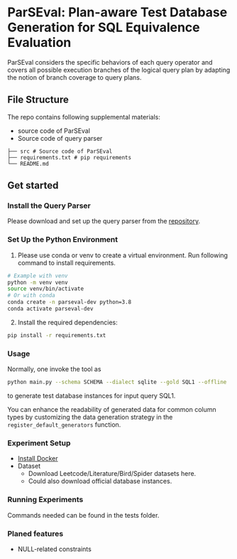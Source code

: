 # ParSEval: Plan-aware Test Database Generation for SQL Equivalence Evaluation

ParSEval considers the specific behaviors of each query operator and covers all possible execution branches of the logical query plan by adapting the notion of branch coverage to query plans.

## File Structure

The repo contains following supplemental materials:
- source code of ParSEval
- Source code of query parser
```
├── src # Source code of ParSEval
├── requirements.txt # pip requirements
└── README.md
```

## Get started 
### Install the Query Parser
Please download and set up the query parser from the [repository](https://github.com/sfu-db/qParser).
### Set Up the Python Environment
1. Please use conda or venv to create a virtual environment. Run following command to install requirements.

```bash
# Example with venv
python -m venv venv
source venv/bin/activate
# Or with conda
conda create -n parseval-dev python=3.8
conda activate parseval-dev
```
2. Install the required dependencies:
```bash
pip install -r requirements.txt
```

### Usage

Normally, one invoke the tool as 
```bash
python main.py --schema SCHEMA --dialect sqlite --gold SQL1 --offline
```
to generate test database instances for input query SQL1.

You can enhance the readability of generated data for common column types by customizing the data generation strategy in the `register_default_generators` function.

### Experiment Setup
- [Install Docker](https://docs.docker.com/engine/install/)
- Dataset
    - Download Leetcode/Literature/Bird/Spider datasets here.
    - Could also download official database instances.

### Running Experiments
Commands needed can be found in the tests folder.


### Planed features
- NULL-related constraints


